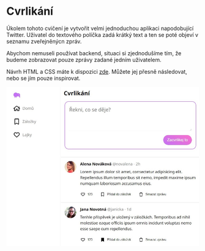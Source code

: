 # Cvrlikání

Úkolem tohoto cvičení je vytvořit velmi jednoduchou aplikaci napodobující Twitter. Uživatel do textového políčka zadá krátký text a ten se poté objeví v seznamu zveřejněnýcn zpráv.

Abychom nemuseli používat backend, situaci si zjednodušíme tím, že budeme zobrazovat pouze zprávy zadané jedním uživatelem.

Návrh HTML a CSS máte k dispozici [zde](https://github.com/Czechitas-podklady-WEB/cvrlikani-zadani). Můžete jej přesně následovat, nebo se jím pouze inspirovat.

![Výsledná aplikace](https://raw.githubusercontent.com/Czechitas-podklady-WEB/cvrlikani-zadani/main/preview.jpg)
